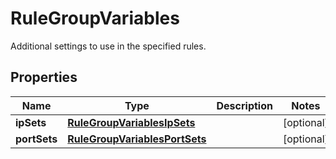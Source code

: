 

# RuleGroupVariables

Additional settings to use in the specified rules.

## Properties

| Name | Type | Description | Notes |
|------------ | ------------- | ------------- | -------------|
|**ipSets** | [**RuleGroupVariablesIpSets**](RuleGroupVariablesIpSets.md) |  |  [optional] |
|**portSets** | [**RuleGroupVariablesPortSets**](RuleGroupVariablesPortSets.md) |  |  [optional] |



